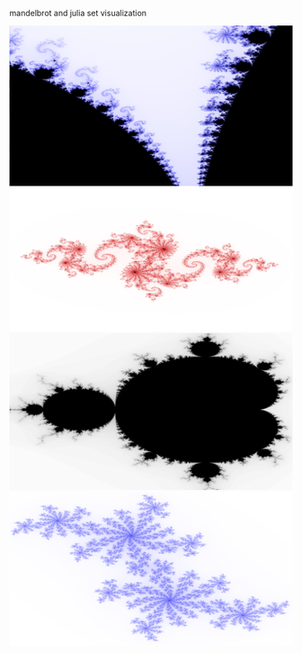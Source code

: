 mandelbrot and julia set visualization

![image](../docs/mandelbrot2.png)
![image](../docs/julia2.png)
![image](../docs/mandelbrot1.png) 
![image](../docs/julia1.png)